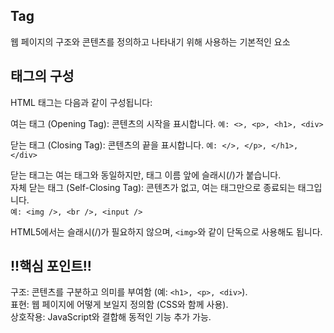 ## Tag
 웹 페이지의 구조와 콘텐츠를 정의하고 나타내기 위해 사용하는 기본적인 요소

 ## 태그의 구성
HTML 태그는 다음과 같이 구성됩니다:

여는 태그 (Opening Tag): 콘텐츠의 시작을 표시합니다.
```예: <>, <p>, <h1>, <div>```

닫는 태그 (Closing Tag): 콘텐츠의 끝을 표시합니다.
```예: </>, </p>, </h1>, </div>```

닫는 태그는 여는 태그와 동일하지만, 태그 이름 앞에 슬래시(/)가 붙습니다.\
자체 닫는 태그 (Self-Closing Tag): 콘텐츠가 없고, 여는 태그만으로 종료되는 태그입니다. \
```예: <img />, <br />, <input />```

HTML5에서는 슬래시(/)가 필요하지 않으며, ```<img>```와 같이 단독으로 사용해도 됩니다.

## !!핵심 포인트!!
구조: 콘텐츠를 구분하고 의미를 부여함 (예: ```<h1>, <p>, <div>```).\
표현: 웹 페이지에 어떻게 보일지 정의함 (CSS와 함께 사용).\
상호작용: JavaScript와 결합해 동적인 기능 추가 가능.